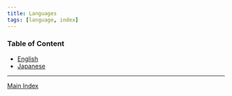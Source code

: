 ```yaml
---
title: Languages
tags: [language, index]
---
```


### Table of Content

* [English](English/English.md)
* [Japanese](Japanese/Japanese.md)

---

[Main Index](../Main%20Index.md)